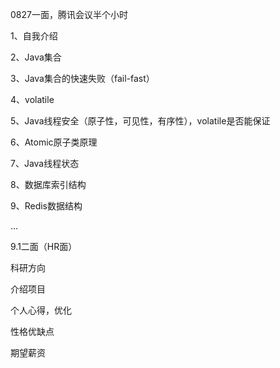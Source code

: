 0827一面，腾讯会议半个小时

1、自我介绍

2、Java集合

3、Java集合的快速失败（fail-fast）

4、volatile

5、Java线程安全（原子性，可见性，有序性），volatile是否能保证

6、Atomic原子类原理

7、Java线程状态

8、数据库索引结构

9、Redis数据结构

...



9.1二面（HR面）

科研方向

介绍项目

个人心得，优化

性格优缺点

期望薪资